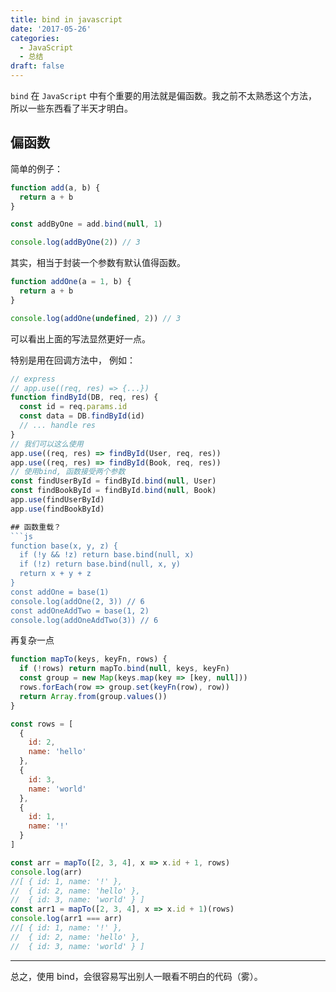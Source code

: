 ```yaml
---
title: bind in javascript
date: '2017-05-26'
categories:
  - JavaScript
  - 总结
draft: false
---
```


`bind` 在 `JavaScript` 中有个重要的用法就是偏函数。我之前不太熟悉这个方法，所以一些东西看了半天才明白。

<!--more-->

## 偏函数

简单的例子：

```js
function add(a, b) {
  return a + b
}

const addByOne = add.bind(null, 1)

console.log(addByOne(2)) // 3
```

其实，相当于封装一个参数有默认值得函数。

```js
function addOne(a = 1, b) {
  return a + b
}

console.log(addOne(undefined, 2)) // 3
```

可以看出上面的写法显然更好一点。

特别是用在回调方法中， 例如：

````js
// express
// app.use((req, res) => {...})
function findById(DB, req, res) {
  const id = req.params.id
  const data = DB.findById(id)
  // ... handle res
}
// 我们可以这么使用
app.use((req, res) => findById(User, req, res))
app.use((req, res) => findById(Book, req, res))
// 使用bind, 函数接受两个参数
const findUserById = findById.bind(null, User)
const findBookById = findById.bind(null, Book)
app.use(findUserById)
app.use(findBookById)

## 函数重载？
```js
function base(x, y, z) {
  if (!y && !z) return base.bind(null, x)
  if (!z) return base.bind(null, x, y)
  return x + y + z
}
const addOne = base(1)
console.log(addOne(2, 3)) // 6
const addOneAddTwo = base(1, 2)
console.log(addOneAddTwo(3)) // 6
````

再复杂一点

```js
function mapTo(keys, keyFn, rows) {
  if (!rows) return mapTo.bind(null, keys, keyFn)
  const group = new Map(keys.map(key => [key, null]))
  rows.forEach(row => group.set(keyFn(row), row))
  return Array.from(group.values())
}

const rows = [
  {
    id: 2,
    name: 'hello'
  },
  {
    id: 3,
    name: 'world'
  },
  {
    id: 1,
    name: '!'
  }
]

const arr = mapTo([2, 3, 4], x => x.id + 1, rows)
console.log(arr)
//[ { id: 1, name: '!' },
//  { id: 2, name: 'hello' },
//  { id: 3, name: 'world' } ]
const arr1 = mapTo([2, 3, 4], x => x.id + 1)(rows)
console.log(arr1 === arr)
//[ { id: 1, name: '!' },
//  { id: 2, name: 'hello' },
//  { id: 3, name: 'world' } ]
```

---

总之，使用 bind，会很容易写出别人一眼看不明白的代码（雾）。

